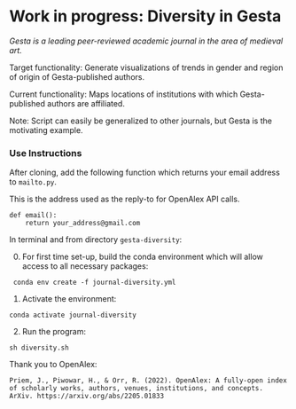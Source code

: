 # Work in progress: Diversity in Gesta

*Gesta is a leading peer-reviewed academic journal in the area of medieval art.*

Target functionality: Generate visualizations of trends in gender and region of origin of Gesta-published authors.

Current functionality: Maps locations of institutions with which Gesta-published authors are affiliated.

Note: Script can easily be generalized to other journals, but Gesta is the motivating example. 

### Use Instructions

After cloning, add the following function which returns your email address to `mailto.py`. 

This is the address used as the reply-to for OpenAlex API calls.  

    def email():
        return your_address@gmail.com

In terminal and from directory `gesta-diversity`:

0. For first time set-up, build the conda environment which will allow access to all necessary packages:
<!--- Make code --->
     conda env create -f journal-diversity.yml

1. Activate the environment:
<!--- Make code --->
    conda activate journal-diversity

2. Run the program:
<!--- Make code --->
    sh diversity.sh


Thank you to OpenAlex:

    Priem, J., Piwowar, H., & Orr, R. (2022). OpenAlex: A fully-open index of scholarly works, authors, venues, institutions, and concepts. ArXiv. https://arxiv.org/abs/2205.01833